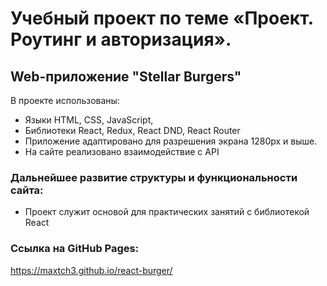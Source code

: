 # Учебный проект по теме «Проект. Роутинг и авторизация».
## Web-приложение "Stellar Burgers"

В проекте использованы:
* Языки HTML, CSS, JavaScript,
* Библиотеки React, Redux, React DND, React Router
* Приложение адаптировано для разрешения экрана 1280px и выше.
* На сайте реализовано взаимодействие с API

### Дальнейшее развитие структуры и функциональности сайта:

* Проект служит основой для практических занятий с библиотекой React

### Ссылка на GitHub Pages:
https://maxtch3.github.io/react-burger/
